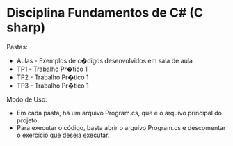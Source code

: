 # Disciplina Fundamentos de C# (C sharp)
Pastas:
- Aulas - Exemplos de c�digos desenvolvidos em sala de aula
- TP1 - Trabalho Pr�tico 1
- TP2 - Trabalho Pr�tico 1
- TP3 - Trabalho Pr�tico 1

Modo de Uso:
- Em cada pasta, há um arquivo Program.cs, que é o arquivo principal do projeto.
- Para executar o código, basta abrir o arquivo Program.cs e descomentar o exercício que deseja executar.

